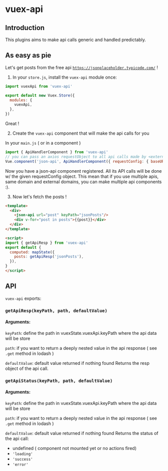 # vuex-api
## Introduction
This plugins aims to make api calls generic and handled predictably.

## As easy as pie
Let's get posts from the free api [`https://jsonplaceholder.typicode.com/`](https://jsonplaceholder.typicode.com/) !

1. In your `store.js`, install the `vuex-api` module once:
```javascript
import vuexApi from 'vuex-api'

export default new Vuex.Store({
  modules: {
    vuexApi,
  },
})
``` 

Great !

2. Create the `vuex-api` component that will make the api calls for you

In your `main.js` ( or in a component )
```javascript
import { ApiHandlerComponent } from 'vuex-api'
// you can pass an axios requestObject to all api calls made by <external-json-api/>
Vue.component('json-api', ApiHandlerComponent({ requestConfig: { baseURL: 'https://jsonplaceholder.typicode.com' } }))
```

Now you have a json-api component registered. All its API calls will be done w/ the given requestConfig object.
This mean that if you use multiple apis, same domain and external domains, you can make multiple api components :).

3. Now let's fetch the posts !

```html
<template>
  <div>
    <json-api url="post" keyPath="jsonPosts"/>
    <div v-for="post in posts">{{post}}</div>
  </div>
</template>

<script>
import { getApiResp } from 'vuex-api'
export default {
  computed: mapState({
    posts: getApiResp('jsonPosts'),
  }),
}
</script>
```

## API
`vuex-api` exports:

### `getApiResp(keyPath, path, defaultValue)`
#### Arguments:
`keyPath`: define the path in vuexState.vuexApi.keyPath where the api data will be store

`path`: if you want to return a deeply nested value in the api response ( see `.get` method in lodash )

`defaultValue`: default value returned if nothing found
Returns the resp object of the api call.
 
### `getApiStatus(keyPath, path, defaultValue)`
#### Arguments:
`keyPath`: define the path in vuexState.vuexApi.keyPath where the api data will be store

`path`: if you want to return a deeply nested value in the api response ( see `.get` method in lodash )

`defaultValue`: default value returned if nothing found
Returns the status of the api call:
 - undefined ( component not mounted yet or no actions fired)
 - `'loading'`
 - `'success'`
 - `'error'`
 
